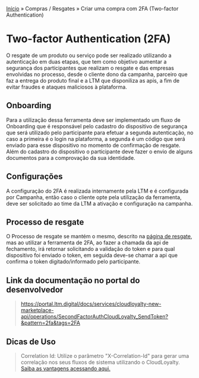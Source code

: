 [Início](/readme.md) &raquo; Compras / Resgates &raquo; Criar uma compra com 2FA (Two-factor Authentication)

# Two-factor Authentication (2FA)
O resgate de um produto ou serviço pode ser realizado utilizando a autenticação em duas etapas, que tem como objetivo aumentar a segurança dos participantes que realizam o resgate e das empresas envolvidas no processo, desde o cliente dono da campanha, parceiro que faz a entrega do produto final e a LTM que disponiliza as apis, a fim de evitar fraudes e ataques maliciosos à plataforma.

## Onboarding
Para a utilização dessa ferramenta deve ser implementado um fluxo de Onboarding que é responsável pelo cadastro do dispositivo de segurança que será utilizado pelo participante para efetuar a segunda autenticação, no caso a primeira é o login na plataforma, a segunda é um código que será enviado para esse dispositivo no momento de confirmação de resgate. Além do cadastro do dispositivo o participante deve fazer o envio de alguns documentos para a comprovação da sua identidade.

## Configurações
A configuração do 2FA é realizada internamente pela LTM e é configurada por Campanha, então caso o cliente opte pela utilização da ferramenta, deve ser solicitado ao time da LTM a ativação e configuração na campanha.

## Processo de resgate
O Processo de resgate se mantém o mesmo, descrito na [página de resgate](/purchase/readme.md), mas ao utilizar a ferramenta de 2FA, ao fazer a chamada da api de fechamento, irá retornar solicitando a validação do token e para qual dispositivo foi enviado o token, em seguida deve-se chamar a api que confirma o token digitado/informado pelo participante.

## Link da documentação no portal do desenvolvedor

 > https://portal.ltm.digital/docs/services/cloudloyalty-new-marketplace-api/operations/SecondFactorAuthCloudLoyalty_SendToken?&pattern=2fa&tags=2FA


## Dicas de Uso

> Correlation Id: Utilize o parâmetro "X-Correlation-Id" para gerar uma correlação nos seus fluxos de sistema utilizando o CloudLoyalty.
[Saiba as vantagens acessando aqui.](/tips/readme.md)
